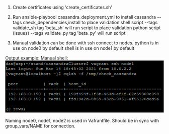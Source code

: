 1) Create certificates using 'create_certificates.sh'

2) Run ansible-playbool cassandra_deployment.yml
    to install cassandra
    --tags check_dependencies,install
    to place validation shell script
    --tags validate_sh
      tag 'beta_sh' will run script
    to place validation python script (issues)
    --tags validate_py
      tag 'beta_py' will run script

3) Manual validation can be done with ssh connect to nodes.
    python is in use on node0 by default
    shell is in use on node1 by default

Output example:
Manual shell:
![shell](images/tests_manual.png)

Naming node0, node1, node2 is used in Vafrantfile.
Should be in sync with group_vars/NAME for connection.
